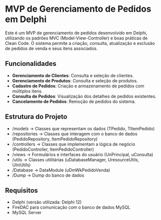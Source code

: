 # MVP de Gerenciamento de Pedidos em Delphi

Este é um MVP de gerenciamento de pedidos desenvolvido em Delphi, utilizando os padrões MVC (Model-View-Controller) e boas práticas de Clean Code. O sistema permite a criação, consulta, atualização e exclusão de pedidos de venda e seus itens associados.

## Funcionalidades

- **Gerenciamento de Clientes**: Consulta e seleção de clientes.
- **Gerenciamento de Produtos**: Consulta e seleção de produtos.
- **Cadastro de Pedidos**: Criação e armazenamento de pedidos com múltiplos itens.
- **Consulta de Pedidos**: Visualização dos detalhes de pedidos existentes.
- **Cancelamento de Pedidos**: Remoção de pedidos do sistema.

## Estrutura do Projeto

- /models -> Classes que representam os dados (TPedido, TItemPedido) 
- /repositories -> Classes que interagem com o banco de dados (PedidoRepository, ItemPedidoRepository) 
- /controllers -> Classes que implementam a lógica de negócio (PedidoController, ItemPedidoController) 
- /views -> Formulários e interfaces do usuário (UnPrincipal, uConsulta) 
- /utils -> Classes utilitárias (uDatabaseManager, UresourceUtils, UIniUtils)
- /Database -> DataModule (uDmWkPedidoVenda)
- /Dump -> Dump do banco de dados



## Requisitos

- Delphi (versão utilizada: Delphi 12)
- FireDAC para comunicação com o banco de dados MySQL
- MySQL Server
